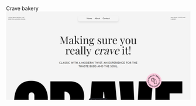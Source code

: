 Crave bakery 
![just-the-basics](https://github.com/naissky/crave-website/blob/main/assets/image.png)
